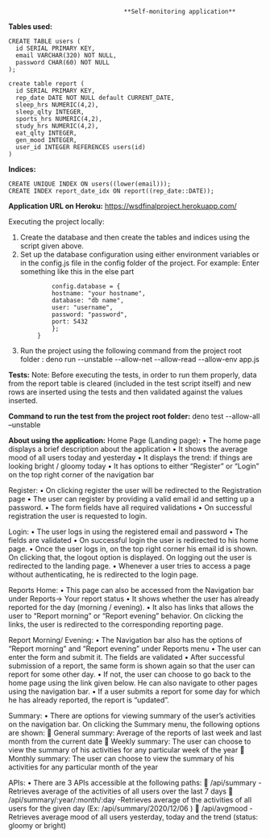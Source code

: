                                     **Self-monitoring application**
**Tables used:**
```
CREATE TABLE users (
  id SERIAL PRIMARY KEY,
  email VARCHAR(320) NOT NULL,
  password CHAR(60) NOT NULL
);

create table report (
  id SERIAL PRIMARY KEY,
  rep_date DATE NOT NULL default CURRENT_DATE,
  sleep_hrs NUMERIC(4,2),
  sleep_qlty INTEGER,
  sports_hrs NUMERIC(4,2),
  study_hrs NUMERIC(4,2),
  eat_qlty INTEGER,
  gen_mood INTEGER,
  user_id INTEGER REFERENCES users(id)
)
```
**Indices:**
```
CREATE UNIQUE INDEX ON users((lower(email)));
CREATE INDEX report_date_idx ON report((rep_date::DATE));
```

**Application URL on Heroku:**
https://wsdfinalproject.herokuapp.com/

Executing the project locally:
1)	Create the database and then create the tables and indices using the script given above.
2)	Set up the database configuration using either environment variables or in the config.js file in the config folder of the project. For example: Enter something like this in the else part 
```else {
            config.database = {
            hostname: "your hostname",
            database: "db name",
            user: "username",
            password: "password",
            port: 5432
            };
        }
```
3)	Run the project using the following command from the project root folder :
deno run --unstable --allow-net --allow-read --allow-env app.js

**Tests:**
Note: Before executing the tests, in order to run them properly, data from the report table is cleared (included in the test script itself) and new rows are inserted using the tests and then validated against the values inserted.

**Command to run the test from the project root folder:**
deno test --allow-all –unstable

**About using the application:**
Home Page (Landing page):
•	The home page displays a brief description about the application
•	It shows the average mood of all users today and yesterday
•	It displays the trend: if things are looking bright / gloomy today
•	It has options to either “Register” or “Login” on the top right corner of the navigation bar

Register:
•	On clicking register the user will be redirected to the Registration page
•	The user can register by providing a valid email id and setting up a password.
•	The form fields have all required validations
•	On successful registration the user is requested to login.

Login:
•	The user logs in using the registered email and password
•	The fields are validated
•	On successful login the user is redirected to his home page.
•	Once the user logs in, on the top right corner his email id is shown. On clicking that, the logout option is displayed. On logging out the user is redirected to the landing page.
•	Whenever a user tries to access a page without authenticating, he is redirected to the login page.

Reports Home: 
•	This page can also be accessed from the Navigation bar under Reports-> Your report status
•	It shows whether the user has already reported for the day (morning / evening).
•	It also has links that allows the user to “Report morning” or “Report evening” behavior. On clicking the links, the user is redirected to the corresponding reporting page.

Report Morning/ Evening:
•	The Navigation bar also has the options of “Report morning” and “Report evening” under Reports menu
•	The user can enter the form and submit it. The fields are validated
•	After successful submission of a report, the same form is shown again so that the user can report for some other day. 
•	If not, the user can choose to go back to the home page using the link given below. He can also navigate to other pages using the navigation bar.
•	If a user submits a report for some day for which he has already reported, the report is “updated”.

Summary:
•	There are options for viewing summary of the user’s activities on the navigation bar. On clicking the Summary menu, the following options are shown:
	General summary: Average of the reports of last week and last month from the current date
	Weekly summary: The user can choose to view the summary of his activities for any particular week of the year 
	Monthly summary: The user can choose to view the summary of his activities for any particular month of the year

APIs:
•	There are 3 APIs accessible at the following paths:
	/api/summary -Retrieves average of the activities of all users over the last 7 days
	/api/summary/:year/:month/:day -Retrieves average of the activities of all users for the given day (Ex: /api/summary/2020/12/06 )
	/api/avgmood -Retrieves average mood of all users yesterday, today and the trend (status: gloomy or bright) 
